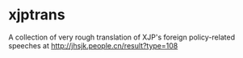 # xjptrans
A collection of very rough translation of XJP's foreign policy-related speeches at http://jhsjk.people.cn/result?type=108
